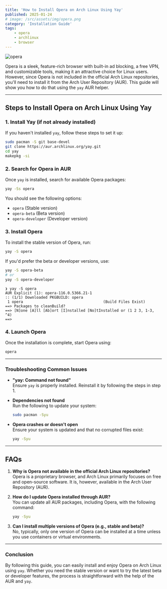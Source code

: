 ```yaml
---
title: 'How to Install Opera on Arch Linux Using Yay'
published: 2025-01-24
# image: /src/assets/img/opera.png
category: 'Installation Guide'
tags: 
    - opera 
    - archlinux
    - browser
---
```


![opera](./img/opera.png)

Opera is a sleek, feature-rich browser with built-in ad blocking, a free VPN, and customizable tools, making it an attractive choice for Linux users. However, since Opera is not included in the official Arch Linux repositories, you'll need to install it from the Arch User Repository (AUR). This guide will show you how to do that using the `yay` AUR helper.

---

## Steps to Install Opera on Arch Linux Using Yay

### 1. **Install Yay (if not already installed)**  
If you haven't installed `yay`, follow these steps to set it up:  

```bash
sudo pacman -S git base-devel
git clone https://aur.archlinux.org/yay.git
cd yay
makepkg -si
```

### 2. **Search for Opera in AUR**  
Once `yay` is installed, search for available Opera packages:  

```bash
yay -Ss opera
```

You should see the following options:
- `opera` (Stable version)
- `opera-beta` (Beta version)
- `opera-developer` (Developer version)

### 3. **Install Opera**  
To install the stable version of Opera, run:  

```bash
yay -S opera
```

If you'd prefer the beta or developer versions, use:
```bash
yay -S opera-beta
# or
yay -S opera-developer
```

```
❯ yay -S opera
AUR Explicit (1): opera-116.0.5366.21-1
:: (1/1) Downloaded PKGBUILD: opera
 1 opera                                    (Build Files Exist)
==> Packages to cleanBuild?
==> [N]one [A]ll [Ab]ort [I]nstalled [No]tInstalled or (1 2 3, 1-3, ^4)
==> 
```

### 4. **Launch Opera**  
Once the installation is complete, start Opera using:  

```bash
opera
```

---

### Troubleshooting Common Issues

- **"yay: Command not found"**  
  Ensure `yay` is properly installed. Reinstall it by following the steps in step 1.

- **Dependencies not found**  
  Run the following to update your system:  
  ```bash
  sudo pacman -Syu
  ```

- **Opera crashes or doesn't open**  
  Ensure your system is updated and that no corrupted files exist:
  ```bash
  yay -Syu
  ```

---

## FAQs

1. **Why is Opera not available in the official Arch Linux repositories?**  
   Opera is a proprietary browser, and Arch Linux primarily focuses on free and open-source software. It is, however, available in the Arch User Repository (AUR).

2. **How do I update Opera installed through AUR?**  
   You can update all AUR packages, including Opera, with the following command:  
   ```bash
   yay -Syu
   ```

3. **Can I install multiple versions of Opera (e.g., stable and beta)?**  
   No, typically, only one version of Opera can be installed at a time unless you use containers or virtual environments.

---

### Conclusion

By following this guide, you can easily install and enjoy Opera on Arch Linux using `yay`. Whether you need the stable version or want to try the latest beta or developer features, the process is straightforward with the help of the AUR and `yay`.

